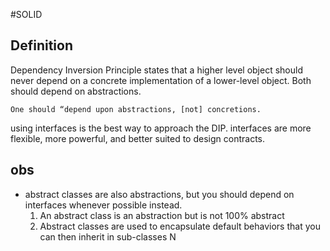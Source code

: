 #SOLID 

## Definition

Dependency Inversion Principle states that a higher level object should never depend on a concrete implementation of a lower-level object. Both should depend on abstractions.


	One should “depend upon abstractions, [not] concretions.

using interfaces is the best way to approach the DIP. 
	interfaces are more flexible, more powerful, and better suited to design contracts.



## obs

- abstract classes are also abstractions, but you should depend on interfaces whenever 
possible instead.
	1. An abstract class is an abstraction but is not 100% abstract
	2. Abstract classes are used to encapsulate default behaviors that you can then inherit in sub-classes N
